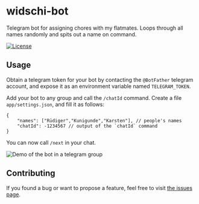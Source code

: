 # widschi-bot

Telegram bot for assigning chores with my flatmates. Loops through all names randomly and spits out a name on command.

[![License](https://img.shields.io/github/license/juliuste/widschi-bot.svg?style=flat)](license)

## Usage

Obtain a telegram token for your bot by contacting the `@BotFather` telegram account, and expose it as an environment variable named `TELEGRAM_TOKEN`.

Add your bot to any group and call the `/chatId` command. Create a file `app/settings.json`, and fill it as follows:

```json5
{
    "names": ["Rüdiger","Kunigunde","Karsten"], // people's names
    "chatId": -1234567 // output of the `chatId` command
}
```

You can now call `/next` in your chat.

![Demo of the bot in a telegram group](demo.gif)

## Contributing

If you found a bug or want to propose a feature, feel free to visit [the issues page](https://github.com/juliuste/widschi-bot/issues).
